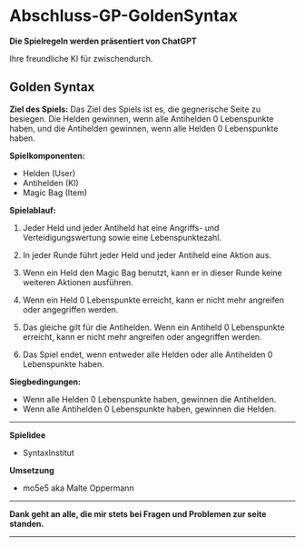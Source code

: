 # Abschluss-GP-GoldenSyntax


**Die Spielregeln werden präsentiert von ChatGPT**

Ihre freundliche KI für zwischendurch.

**Golden Syntax**
---

**Ziel des Spiels:**
Das Ziel des Spiels ist es, die gegnerische Seite zu besiegen. Die Helden gewinnen, wenn alle Antihelden 0 Lebenspunkte haben, und die Antihelden gewinnen, wenn alle Helden 0 Lebenspunkte haben.

**Spielkomponenten:**
- Helden (User)
- Antihelden (KI)
- Magic Bag (Item)

**Spielablauf:**
1. Jeder Held und jeder Antiheld hat eine Angriffs- und Verteidigungswertung sowie eine Lebenspunktezahl.

2. In jeder Runde führt jeder Held und jeder Antiheld eine Aktion aus.

3. Wenn ein Held den Magic Bag benutzt, kann er in dieser Runde keine weiteren Aktionen ausführen.

4. Wenn ein Held 0 Lebenspunkte erreicht, kann er nicht mehr angreifen oder angegriffen werden.

5. Das gleiche gilt für die Antihelden. Wenn ein Antiheld 0 Lebenspunkte erreicht, kann er nicht mehr angreifen oder angegriffen werden.

6. Das Spiel endet, wenn entweder alle Helden oder alle Antihelden 0 Lebenspunkte haben.

**Siegbedingungen:**
- Wenn alle Helden 0 Lebenspunkte haben, gewinnen die Antihelden.
- Wenn alle Antihelden 0 Lebenspunkte haben, gewinnen die Helden.

___

**Spielidee**
- SyntaxInstitut

**Umsetzung**
- mo5e5 aka Malte Oppermann

___
**Dank geht an alle, die mir stets bei Fragen und Problemen zur seite standen.**
___

